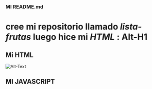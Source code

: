 ### MI README.md
cree mi repositorio llamado *lista-frutas*
luego hice mi *HTML* :
Alt-H1
===================================

## Mi HTML
![Alt-Text](assets/imghtml.jpg)

## MI JAVASCRIPT

 




